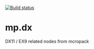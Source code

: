 [![Build status](https://ci.appveyor.com/api/projects/status/fiqdw4cjw04kg0pj?svg=true)](https://ci.appveyor.com/project/microdee/mp-dx)

# mp.dx
DX11 / EX9 related nodes from mcropack

